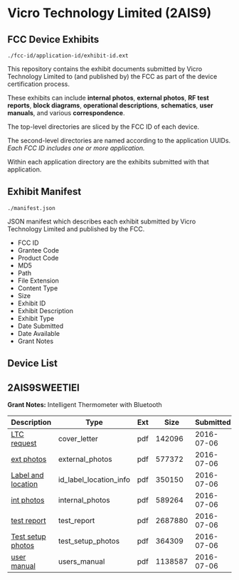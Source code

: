 # Vicro Technology Limited (2AIS9)
## FCC Device Exhibits

```
./fcc-id/application-id/exhibit-id.ext
```

This repository contains the exhibit documents submitted by Vicro Technology Limited to (and published by) the FCC as part of the device certification process.

These exhibits can include **internal photos**, **external photos**, **RF test reports**, **block diagrams**, **operational descriptions**, **schematics**, **user manuals**, and various **correspondence**.

The top-level directories are sliced by the FCC ID of each device.

The second-level directories are named according to the application UUIDs. *Each FCC ID includes one or more application.*

Within each application directory are the exhibits submitted with that application. 

## Exhibit Manifest

```
./manifest.json
```

JSON manifest which describes each exhibit submitted by Vicro Technology Limited and published by the FCC.

- FCC ID
- Grantee Code
- Product Code
- MD5
- Path
- File Extension
- Content Type
- Size
- Exhibit ID
- Exhibit Description
- Exhibit Type
- Date Submitted
- Date Available
- Grant Notes

## Device List
## 2AIS9SWEETIEI
**Grant Notes:** Intelligent Thermometer with Bluetooth

| Description | Type | Ext | Size | Submitted | Available |
| ----------- | ---- | --- | ---- | --------- | --------- |
| [LTC request](2AIS9SWEETIEI/89b9f0c908b55012312ae0140a944021/3052576.pdf) | cover_letter | pdf | 142096 | 2016-07-06 | 2016-07-06 |
| [ext photos](2AIS9SWEETIEI/89b9f0c908b55012312ae0140a944021/3052577.pdf) | external_photos | pdf | 577372 | 2016-07-06 | 2016-07-06 |
| [Label and location](2AIS9SWEETIEI/89b9f0c908b55012312ae0140a944021/3052578.pdf) | id_label_location_info | pdf | 350150 | 2016-07-06 | 2016-07-06 |
| [int photos](2AIS9SWEETIEI/89b9f0c908b55012312ae0140a944021/3052580.pdf) | internal_photos | pdf | 589264 | 2016-07-06 | 2016-07-06 |
| [test report](2AIS9SWEETIEI/89b9f0c908b55012312ae0140a944021/3052579.pdf) | test_report | pdf | 2687880 | 2016-07-06 | 2016-07-06 |
| [Test setup photos](2AIS9SWEETIEI/89b9f0c908b55012312ae0140a944021/3052581.pdf) | test_setup_photos | pdf | 364309 | 2016-07-06 | 2016-07-06 |
| [user manual](2AIS9SWEETIEI/89b9f0c908b55012312ae0140a944021/3052582.pdf) | users_manual | pdf | 1138587 | 2016-07-06 | 2016-07-06 |
